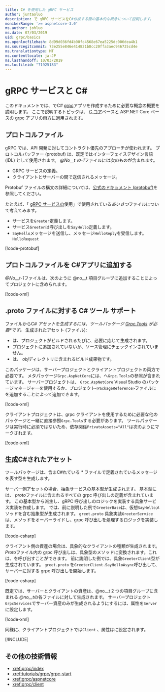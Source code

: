 ```yaml
---
title: C# を使用した gRPC サービス
author: juntaoluo
description: で gRPC サービスをC#作成する際の基本的な概念について説明します。
monikerRange: '>= aspnetcore-3.0'
ms.author: johluo
ms.date: 07/03/2019
uid: grpc/basics
ms.openlocfilehash: 8d99d036fd4b00fc4568e67ea5225dc006dea4b1
ms.sourcegitcommit: 73e255e846e414821b8cc20ffa3aec946735cd4e
ms.translationtype: MT
ms.contentlocale: ja-JP
ms.lasthandoff: 10/03/2019
ms.locfileid: "71925183"
---
```

# <a name="grpc-services-with-c"></a>gRPC サービスと C\#

このドキュメントでは、でC# [grpc](https://grpc.io/docs/guides/)アプリを作成するために必要な概念の概要を説明します。 ここで説明するトピックは、 [C コア](https://grpc.io/blog/grpc-stacks)ベースと ASP.NET Core ベースの grpc アプリの両方に適用されます。

## <a name="proto-file"></a>プロトコルファイル

gRPC では、API 開発に対してコントラクト優先のアプローチが使われます。 プロトコルバッファー (protobuf) は、既定ではインターフェイスデザイン言語 (IDL) として使用されます。 *@No__t の-1*ファイルには次のものが含まれます。

* GRPC サービスの定義。
* クライアントとサーバーの間で送信されるメッセージ。

Protobuf ファイルの構文の詳細については、[公式のドキュメント (protobuf)](https://developers.google.com/protocol-buffers/docs/proto3)を参照してください。

たとえば、「 [gRPC サービスの](xref:tutorials/grpc/grpc-start)使用」で使用されている*あいさつ*ファイルについて考えてみます。

* サービスを`Greeter`定義します。
* サービス`Greeter`は呼び出しを`SayHello`定義します。
* `SayHello`メッセージを送信し、メッセージ`HelloReply`を受信します。 `HelloRequest`

[!code-protobuf[](~/tutorials/grpc/grpc-start/sample/GrpcGreeter/Protos/greet.proto)]

## <a name="add-a-proto-file-to-a-c-app"></a>プロトコルファイルを C\#アプリに追加する

*@No__t-1*ファイルは、次のように @no__t 項目グループに追加することによってプロジェクトに含められます。

[!code-xml[](~/tutorials/grpc/grpc-start/sample/GrpcGreeter/GrpcGreeter.csproj?highlight=2&range=7-9)]

## <a name="c-tooling-support-for-proto-files"></a>.proto ファイルに対する C# ツール サポート

ファイルからC# *アセットを生成するには、ツールパッケージ [Grpc.Tools](https://www.nuget.org/packages/Grpc.Tools/) が必要\*です。* 生成されたアセット (ファイル):

* は、プロジェクトがビルドされるたびに、必要に応じて生成されます。
* プロジェクトに追加されていないか、ソース管理にチェックインされていません。
* は、 *obj*ディレクトリに含まれるビルド成果物です。

このパッケージは、サーバープロジェクトとクライアントプロジェクトの両方で必要です。 メタパッケージ`Grpc.AspNetCore`には、へ`Grpc.Tools`の参照が含まれています。 サーバープロジェクトは、 `Grpc.AspNetCore` Visual Studio のパッケージマネージャーを使用するか、プロジェクト`<PackageReference>`ファイルにを追加することによって追加できます。

[!code-xml[](~/tutorials/grpc/grpc-start/sample/GrpcGreeter/GrpcGreeter.csproj?highlight=1&range=12)]

クライアントプロジェクトは、grpc クライアントを使用するために必要な他のパッケージと一緒に直接参照`Grpc.Tools`する必要があります。 ツールパッケージは実行時に必須ではないため、依存関係`PrivateAssets="All"`は次のようにマークされます。

[!code-xml[](~/tutorials/grpc/grpc-start/sample/GrpcGreeterClient/GrpcGreeterClient.csproj?highlight=3&range=9-11)]

## <a name="generated-c-assets"></a>生成C#されたアセット

ツールパッケージは、含まC#れている *\** ファイルで定義されているメッセージを表す型を生成します。

サーバー側アセットの場合、抽象サービスの基本型が生成されます。 基本型には、 *proto*ファイルに含まれるすべての grpc 呼び出しの定義が含まれています。 この基本型から派生し、gRPC 呼び出しのロジックを実装する具象サービス実装を作成します。 では、前に説明した例で`GreeterBase`は、仮想`SayHello`メソッドを含む抽象型が生成されます。 `greet.proto` 具象実装`GreeterService`は、メソッドをオーバーライドし、grpc 呼び出しを処理するロジックを実装します。

[!code-csharp[](~/tutorials/grpc/grpc-start/sample/GrpcGreeter/Services/GreeterService.cs?name=snippet)]

クライアント側の資産の場合は、具象的なクライアントの種類が生成されます。 *Proto*ファイル内の grpc 呼び出しは、具象型のメソッドに変換されます。これは、を呼び出すことができます。 前に説明した例では、具象`GreeterClient`型が生成されています。 `greet.proto` を`GreeterClient.SayHelloAsync`呼び出して、サーバーに対する grpc 呼び出しを開始します。

[!code-csharp[](~/tutorials/grpc/grpc-start/sample/GrpcGreeterClient/Program.cs?name=snippet)]

既定では、サーバーとクライアントの資産は、@no__t 2 つの項目グループに含まれる *@no__t*の各ファイルに対して生成されます。 サーバープロジェクト`GrpcServices`でサーバー資産のみが生成されるようにするには、属性を`Server`に設定します。

[!code-xml[](~/tutorials/grpc/grpc-start/sample/GrpcGreeter/GrpcGreeter.csproj?highlight=2&range=7-9)]

同様に、クライアントプロジェクトでは`Client` 、属性はに設定されます。

[!INCLUDE[](~/includes/gRPCazure.md)]

## <a name="additional-resources"></a>その他の技術情報

* <xref:grpc/index>
* <xref:tutorials/grpc/grpc-start>
* <xref:grpc/aspnetcore>
* <xref:grpc/client>
